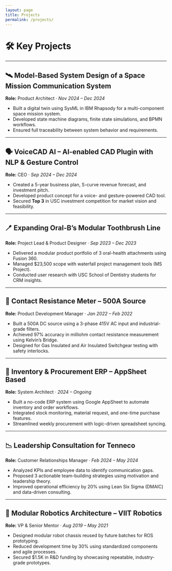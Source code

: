```yaml
---
layout: page
title: Projects
permalink: /projects/
---
```


# 🛠️ Key Projects

---

## 🛰️ Model-Based System Design of a Space Mission Communication System  
**Role:** Product Architect · *Nov 2024 – Dec 2024*  
- Built a digital twin using SysML in IBM Rhapsody for a multi-component space mission system.  
- Developed state machine diagrams, finite state simulations, and BPMN workflows.  
- Ensured full traceability between system behavior and requirements.

---

## 🗣️ VoiceCAD AI – AI-enabled CAD Plugin with NLP & Gesture Control  
**Role:** CEO · *Sep 2024 – Dec 2024*  
- Created a 5-year business plan, S-curve revenue forecast, and investment pitch.  
- Developed product concept for a voice- and gesture-powered CAD tool.  
- Secured **Top 3** in USC investment competition for market vision and feasibility.

---

## 🪥 Expanding Oral-B’s Modular Toothbrush Line  
**Role:** Project Lead & Product Designer · *Sep 2023 – Dec 2023*  
- Delivered a modular product portfolio of 3 oral-health attachments using Fusion 360.  
- Managed $23,500 scope with waterfall project management tools (MS Project).  
- Conducted user research with USC School of Dentistry students for CRM insights.

---

## 🔌 Contact Resistance Meter – 500A Source  
**Role:** Product Development Manager · *Jan 2022 – Feb 2022*  
- Built a 500A DC source using a 3-phase 415V AC input and industrial-grade filters.  
- Achieved 97% accuracy in milliohm contact resistance measurement using Kelvin’s Bridge.  
- Designed for Gas Insulated and Air Insulated Switchgear testing with safety interlocks.

---

## 🧰 Inventory & Procurement ERP – AppSheet Based  
**Role:** System Architect · *2024 – Ongoing*  
- Built a no-code ERP system using Google AppSheet to automate inventory and order workflows.  
- Integrated stock monitoring, material request, and one-time purchase features.  
- Streamlined weekly procurement with logic-driven spreadsheet syncing.

---

## 📉 Leadership Consultation for Tenneco  
**Role:** Customer Relationships Manager · *Feb 2024 – May 2024*  
- Analyzed KPIs and employee data to identify communication gaps.  
- Proposed 3 actionable team-building strategies using motivation and leadership theory.  
- Improved operational efficiency by 20% using Lean Six Sigma (DMAIC) and data-driven consulting.

---

## 🤖 Modular Robotics Architecture – VIIT Robotics  
**Role:** VP & Senior Mentor · *Aug 2019 – May 2021*  
- Designed modular robot chassis reused by future batches for ROS prototyping.  
- Reduced development time by 30% using standardized components and agile processes.  
- Secured $1.5K in R&D funding by showcasing repeatable, industry-grade prototypes.
